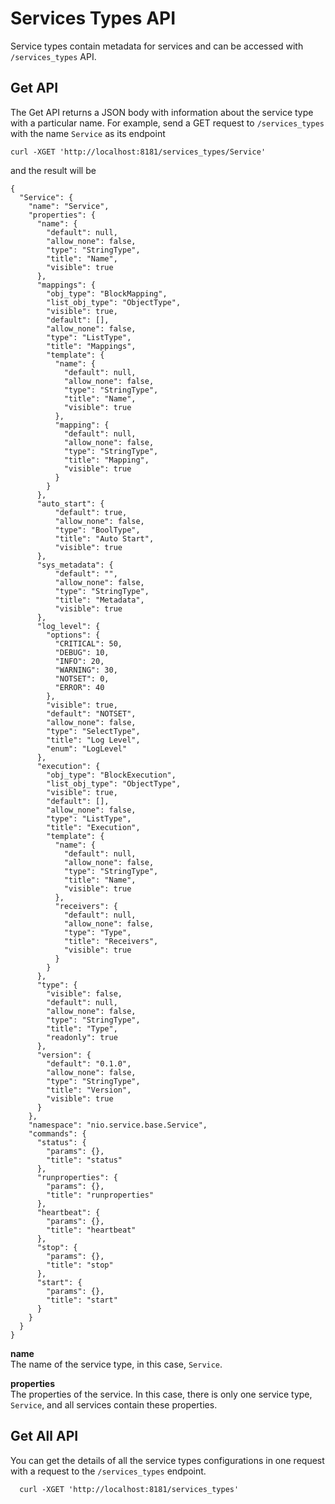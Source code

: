 # Services Types API

Service types contain metadata for services and can be accessed with `/services_types` API. 

## Get API

The Get API returns a JSON body with information about the service type with a particular name. For example, send a GET request to `/services_types` with the name `Service` as its endpoint

    curl -XGET 'http://localhost:8181/services_types/Service'

and the result will be

```
{
  "Service": {
    "name": "Service",
    "properties": {
      "name": {
        "default": null,
        "allow_none": false,
        "type": "StringType",
        "title": "Name",
        "visible": true
      },
      "mappings": {
        "obj_type": "BlockMapping",
        "list_obj_type": "ObjectType",
        "visible": true,
        "default": [],
        "allow_none": false,
        "type": "ListType",
        "title": "Mappings",
        "template": {
          "name": {
            "default": null,
            "allow_none": false,
            "type": "StringType",
            "title": "Name",
            "visible": true
          },
          "mapping": {
            "default": null,
            "allow_none": false,
            "type": "StringType",
            "title": "Mapping",
            "visible": true
          }
        }
      },
      "auto_start": {
          "default": true,
          "allow_none": false,
          "type": "BoolType",
          "title": "Auto Start",
          "visible": true
      },
      "sys_metadata": {
          "default": "",
          "allow_none": false,
          "type": "StringType",
          "title": "Metadata",
          "visible": true
      },
      "log_level": {
        "options": {
          "CRITICAL": 50,
          "DEBUG": 10,
          "INFO": 20,
          "WARNING": 30,
          "NOTSET": 0,
          "ERROR": 40
        },
        "visible": true,
        "default": "NOTSET",
        "allow_none": false,
        "type": "SelectType",
        "title": "Log Level",
        "enum": "LogLevel"
      },
      "execution": {
        "obj_type": "BlockExecution",
        "list_obj_type": "ObjectType",
        "visible": true,
        "default": [],
        "allow_none": false,
        "type": "ListType",
        "title": "Execution",
        "template": {
          "name": {
            "default": null,
            "allow_none": false,
            "type": "StringType",
            "title": "Name",
            "visible": true
          },
          "receivers": {
            "default": null,
            "allow_none": false,
            "type": "Type",
            "title": "Receivers",
            "visible": true
          }
        }
      },
      "type": {
        "visible": false,
        "default": null,
        "allow_none": false,
        "type": "StringType",
        "title": "Type",
        "readonly": true
      },
      "version": {
        "default": "0.1.0",
        "allow_none": false,
        "type": "StringType",
        "title": "Version",
        "visible": true
      }
    },
    "namespace": "nio.service.base.Service",
    "commands": {
      "status": {
        "params": {},
        "title": "status"
      },
      "runproperties": {
        "params": {},
        "title": "runproperties"
      },
      "heartbeat": {
        "params": {},
        "title": "heartbeat"
      },
      "stop": {
        "params": {},
        "title": "stop"
      },
      "start": {
        "params": {},
        "title": "start"
      }
    }
  }
}
```

  **name**<br>The name of the service type, in this case, `Service`.

  **properties**<br>The properties of the service. In this case, there is only one service type, `Service`, and all services contain these properties.

## Get All API

You can get the details of all the service types configurations in one request with a request to the `/services_types` endpoint.

      curl -XGET 'http://localhost:8181/services_types'
